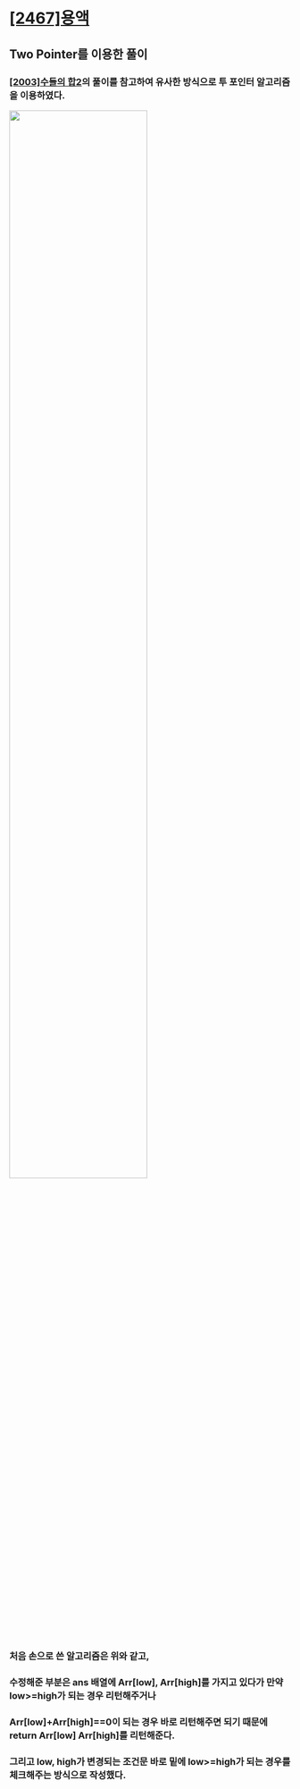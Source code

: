 # [[2467]용액](https://www.acmicpc.net/problem/2467)

## Two Pointer를 이용한 풀이
### [[2003]수들의 합2](https://github.com/bosl95/Algorithm/tree/master/BINARY%20SEARCH/%5B2003%5D%EC%88%98%EB%93%A4%EC%9D%98%ED%95%A92)의 풀이를 참고하여 유사한 방식으로 투 포인터 알고리즘을 이용하였다.<br>

<image src="https://lh6.googleusercontent.com/azJ6JvDYjj7D0d0raalGbNZXQNcYATRPhHXceDO43f3_EDGQYYqP4HVsjN81Vr3jmvsA5TjSfG0xmXOx-pKnRKuBBl8GcqC7o0YgOGDAAhV7dyf9y43CIBAQxONU9UYoyN9bbgJ2" width="70%">

### 처음 손으로 쓴 알고리즘은 위와 같고, <br>
### 수정해준 부분은 ans 배열에 Arr[low], Arr[high]를 가지고 있다가 만약 low>=high가 되는 경우 리턴해주거나<br>
### Arr[low]+Arr[high]==0이 되는 경우 바로 리턴해주면 되기 때문에 return Arr[low] Arr[high]를 리턴해준다.<br>
### 그리고 low, high가 변경되는 조건문 바로 밑에 low>=high가 되는 경우를 체크해주는 방식으로 작성했다.